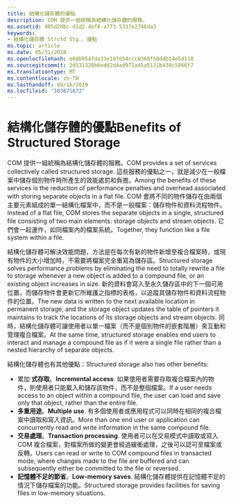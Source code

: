 ```yaml
---
title: 結構化儲存體的優點
description: COM 提供一組統稱為結構化儲存體的服務。
ms.assetid: d05d2dbc-d1d2-4ef8-a773-5337e2746da3
keywords:
- 結構化儲存體 Strctd Stg.，優點
ms.topic: article
ms.date: 05/31/2018
ms.openlocfilehash: e68b954fda33e18f654ccc0360f58ddb14e5d110
ms.sourcegitcommit: 2d531328b6ed82d4ad971a45a5131b430c5866f7
ms.translationtype: MT
ms.contentlocale: zh-TW
ms.lasthandoff: 09/16/2019
ms.locfileid: "103671672"
---
```

# <a name="benefits-of-structured-storage"></a><span data-ttu-id="879d6-104">結構化儲存體的優點</span><span class="sxs-lookup"><span data-stu-id="879d6-104">Benefits of Structured Storage</span></span>

<span data-ttu-id="879d6-105">COM 提供一組統稱為結構化儲存體的服務。</span><span class="sxs-lookup"><span data-stu-id="879d6-105">COM provides a set of services collectively called structured storage.</span></span> <span data-ttu-id="879d6-106">這些服務的優點之一，就是減少在一般檔案中儲存個別物件時所產生的效能處罰和負擔。</span><span class="sxs-lookup"><span data-stu-id="879d6-106">Among the benefits of these services is the reduction of performance penalties and overhead associated with storing separate objects in a flat file.</span></span> <span data-ttu-id="879d6-107">COM 會將不同的物件儲存在由兩個主要元素組成的單一結構化檔案中，而不是一般檔案：儲存物件和資料流程物件。</span><span class="sxs-lookup"><span data-stu-id="879d6-107">Instead of a flat file, COM stores the separate objects in a single, structured file consisting of two main elements: storage objects and stream objects.</span></span> <span data-ttu-id="879d6-108">它們會一起運作，如同檔案內的檔案系統。</span><span class="sxs-lookup"><span data-stu-id="879d6-108">Together, they function like a file system within a file.</span></span>

<span data-ttu-id="879d6-109">結構化儲存體可解決效能問題，方法是在每次有新的物件新增至複合檔案時，或現有物件的大小增加時，不需要將檔案完全重寫為儲存區。</span><span class="sxs-lookup"><span data-stu-id="879d6-109">Structured storage solves performance problems by eliminating the need to totally rewrite a file to storage whenever a new object is added to a compound file, or an existing object increases in size.</span></span> <span data-ttu-id="879d6-110">新的資料會寫入至永久儲存區中的下一個可用位置，而儲存物件會更新它所維護之指標的表格，以追蹤其儲存物件和資料流程物件的位置。</span><span class="sxs-lookup"><span data-stu-id="879d6-110">The new data is written to the next available location in permanent storage, and the storage object updates the table of pointers it maintains to track the locations of its storage objects and stream objects.</span></span> <span data-ttu-id="879d6-111">同時，結構化儲存體可讓使用者以單一檔案（而不是個別物件的嵌套階層）來互動和管理複合檔案。</span><span class="sxs-lookup"><span data-stu-id="879d6-111">At the same time, structured storage enables end users to interact and manage a compound file as if it were a single file rather than a nested hierarchy of separate objects.</span></span>

<span data-ttu-id="879d6-112">結構化儲存體也有其他優點：</span><span class="sxs-lookup"><span data-stu-id="879d6-112">Structured storage also has other benefits:</span></span>

-   <span data-ttu-id="879d6-113">累加 **式存取**。</span><span class="sxs-lookup"><span data-stu-id="879d6-113">**Incremental access**.</span></span> <span data-ttu-id="879d6-114">如果使用者需要存取複合檔案內的物件，則使用者只能載入和儲存該物件，而不是整個檔案。</span><span class="sxs-lookup"><span data-stu-id="879d6-114">If a user needs access to an object within a compound file, the user can load and save only that object, rather than the entire file.</span></span>
-   <span data-ttu-id="879d6-115">**多重用途**。</span><span class="sxs-lookup"><span data-stu-id="879d6-115">**Multiple use**.</span></span> <span data-ttu-id="879d6-116">有多個使用者或應用程式可以同時在相同的複合檔案中讀取和寫入資訊。</span><span class="sxs-lookup"><span data-stu-id="879d6-116">More than one end user or application can concurrently read and write information in the same compound file.</span></span>
-   <span data-ttu-id="879d6-117">**交易處理**。</span><span class="sxs-lookup"><span data-stu-id="879d6-117">**Transaction processing**.</span></span> <span data-ttu-id="879d6-118">使用者可以在交易模式中讀取或寫入 COM 複合檔案，對檔案所做的變更會經過緩衝處理，之後可以認可至檔案或反轉。</span><span class="sxs-lookup"><span data-stu-id="879d6-118">Users can read or write to COM compound files in transacted mode, where changes made to the file are buffered and can subsequently either be committed to the file or reversed.</span></span>
-   <span data-ttu-id="879d6-119">**記憶體不足的節省**。</span><span class="sxs-lookup"><span data-stu-id="879d6-119">**Low-memory saves**.</span></span> <span data-ttu-id="879d6-120">結構化儲存體提供在記憶體不足的情況下儲存檔案的功能。</span><span class="sxs-lookup"><span data-stu-id="879d6-120">Structured storage provides facilities for saving files in low-memory situations.</span></span>

 

 




